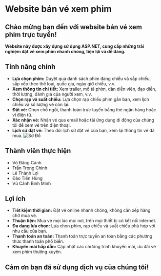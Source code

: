 # Website bán vé xem phim

## Chào mừng bạn đến với website bán vé xem phim trực tuyến!

**Website này được xây dựng sử dụng ASP.NET, cung cấp những trải nghiệm đặt vé xem phim nhanh chóng, tiện lợi và dễ dàng.**

## Tính năng chính

* **Lựa chọn phim:** Duyệt qua danh sách phim đang chiếu và sắp chiếu, sắp xếp theo thể loại, quốc gia, ngày giờ chiếu, v.v.
* **Xem thông tin chi tiết:** Xem trailer, mô tả phim, dàn diễn viên, đạo diễn, thời lượng, đánh giá của người xem, v.v.
* **Chọn rạp và suất chiếu:** Lựa chọn rạp chiếu phim gần bạn, xem lịch chiếu và số lượng vé còn lại.
* **Đặt vé:** Chọn chỗ ngồi, thanh toán trực tuyến bằng thẻ ngân hàng hoặc ví điện tử.
* **Xác nhận vé:** Nhận vé qua email hoặc tải ứng dụng di động của chúng tôi để xem vé trên điện thoại.
* **Lịch sử đặt vé:** Theo dõi lịch sử đặt vé của bạn, xem lại thông tin vé đã mua.
![Sơ Đồ](https://drive.google.com/file/d/1IbkoGeXHcxtZIAijQNPW3ocTUBKt9Dv3/view?usp=drive_link)
## Thành viên thực hiện
* Võ Đăng Cảnh
* Trần Trọng Chinh
* Lê Thành Lợi
* Đào Tiến Hùng
* Vũ Cảnh Bình Minh
## Lợi ích

* **Tiết kiệm thời gian:** Đặt vé online nhanh chóng, không cần xếp hàng chờ mua vé.
* **Thuận tiện:** Mua vé mọi lúc mọi nơi, trên mọi thiết bị có kết nối internet.
* **Đa dạng lựa chọn:** Lựa chọn phim, rạp chiếu và suất chiếu phù hợp với nhu cầu của bạn.
* **Thanh toán an toàn:** Thanh toán trực tuyến an toàn bằng các phương thức thanh toán phổ biến.
* **Khuyến mãi hấp dẫn:** Cập nhật các chương trình khuyến mãi, ưu đãi vé xem phim thường xuyên.


## Cảm ơn bạn đã sử dụng dịch vụ của chúng tôi!
